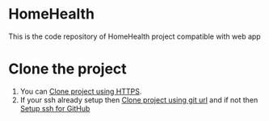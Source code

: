 # HomeHealth

This is the code repository of HomeHealth project compatible with web app

# Clone the project

1. You can [Clone project using HTTPS](https://github.com/mohitkumar-sharma/homehealth-react-front-end.git).
2. If your ssh already setup then [Clone project using git url](git@github.com:mohitkumar-sharma/homehealth-react-front-end.git) and if not then [Setup ssh for GitHub](https://docs.github.com/en/github/authenticating-to-github/generating-a-new-ssh-key-and-adding-it-to-the-ssh-agent)

